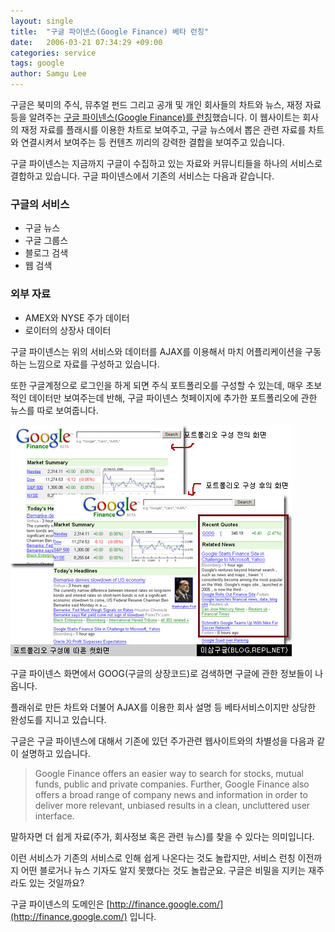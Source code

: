 ```yaml
---
layout: single
title:  "구글 파이넨스(Google Finance) 베타 런칭"
date:   2006-03-21 07:34:29 +09:00
categories: service
tags: google
author: Samgu Lee
---
```

구글은 북미의 주식, 뮤추얼 펀드 그리고 공개 및 개인 회사들의 차트와 뉴스, 재정 자료등을 알려주는 [구글 파이넨스(Google Finance)를 런칭](http://finance.google.com/)했습니다. 이 웹사이트는 회사의 재정 자료를 플래시를 이용한 차트로 보여주고, 구글 뉴스에서 뽑은 관련 자료를 차트와 연결시켜서 보여주는 등 컨텐츠 끼리의 강력한 결합을 보여주고 있습니다.

구글 파이넨스는 지금까지 구글이 수집하고 있는 자료와 커뮤니티들을 하나의 서비스로 결합하고 있습니다. 구글 파이넨스에서 기존의 서비스는 다음과 같습니다.

### 구글의 서비스

* 구글 뉴스
* 구글 그룹스
* 블로그 검색
* 웹 검색

### 외부 자료

* AMEX와 NYSE 주가 데이터
* 로이터의 상장사 데이터

구글 파이넨스는 위의 서비스와 데이터를 AJAX를 이용해서 마치 어플리케이션을 구동하는 느낌으로 자료를 구성하고 있습니다.

또한 구글계정으로 로그인을 하게 되면 주식 포트폴리오를 구성할 수 있는데, 매우 초보적인 데이터만 보여주는데 반해, 구글 파이넨스 첫페이지에 추가한 포트폴리오에 관한 뉴스를 따로 보여줍니다.

![포트폴리오 설정에 따른 구글 파이넨스 첫화면](/assets/google_finance_homepage.jpg)

구글 파이넨스 화면에서 GOOG(구글의 상장코드)로 검색하면 구글에 관한 정보들이 나옵니다.

플래쉬로 만든 차트와 더불어 AJAX를 이용한 회사 설명 등 베타서비스이지만 상당한 완성도를 지니고 있습니다.

구글은 구글 파이넨스에 대해서 기존에 있던 주가관련 웹사이트와의 차별성을 다음과 같이 설명하고 있습니다.

> Google Finance offers an easier way to search for stocks, mutual funds, public and private companies. Further, Google Finance also offers a broad range of company news and information in order to deliver more relevant, unbiased results in a clean, uncluttered user interface.

말하자면 더 쉽게 자료(주가, 회사정보 혹은 관련 뉴스)를 찾을 수 있다는 의미입니다.

이런 서비스가 기존의 서비스로 인해 쉽게 나온다는 것도 놀랍지만, 서비스 런칭 이전까지 어떤 블로거나 뉴스 기자도 알지 못했다는 것도 놀랍군요. 구글은 비밀을 지키는 재주라도 있는 것일까요?

구글 파이넨스의 도메인은 [http://finance.google.com/](http://finance.google.com/) 입니다.
